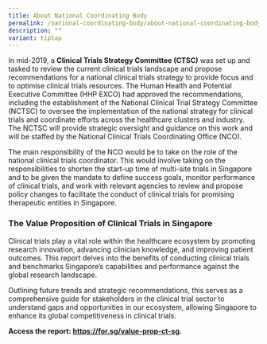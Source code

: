 ```yaml
---
title: About National Coordinating Body
permalink: /national-coordinating-body/about-national-coordinating-body/
description: ""
variant: tiptap
---
```

<p>In mid-2019, a <strong>Clinical Trials Strategy Committee (CTSC)</strong> was
set up and tasked to review the current clinical trials landscape and propose
recommendations for a national clinical trials strategy to provide focus
and to optimise clinical trials resources. The Human Health and Potential
Executive Committee (HHP EXCO) had approved the recommendations, including
the establishment of the National Clinical Trial Strategy Committee (NCTSC)
to oversee the implementation of the national strategy for clinical trials
and coordinate efforts across the healthcare clusters and industry. The
NCTSC will provide strategic oversight and guidance on this work and will
be staffed by the National Clinical Trials Coordinating Office (NCO).</p>
<p>The main responsibility of the NCO would be to take on the role of the
national clinical trials coordinator. This would involve taking on the
responsibilities to shorten the start-up time of multi-site trials in Singapore
and to be given the mandate to define success goals, monitor performance
of clinical trials, and work with relevant agencies to review and propose
policy changes to facilitate the conduct of clinical trials for promising
therapeutic entities in Singapore.</p>
<h3>The Value Proposition of Clinical Trials in Singapore</h3>
<p>Clinical trials play a vital role within the healthcare ecosystem by promoting
research innovation, advancing clinician knowledge, and improving patient
outcomes. This report delves into the benefits of conducting clinical trials
and benchmarks Singapore’s capabilities and performance against the global
research landscape.</p>
<p>Outlining future trends and strategic recommendations, this serves as
a comprehensive guide for stakeholders in the clinical trial sector to
understand gaps and opportunities in our ecosystem, allowing Singapore
to enhance its global competitiveness in clinical trials.</p>
<p><strong>Access the report: <a href="https://for.sg/value-prop-ct-sg" rel="noopener noreferrer nofollow" target="_blank">https://for.sg/value-prop-ct-sg</a>.</strong>
</p>